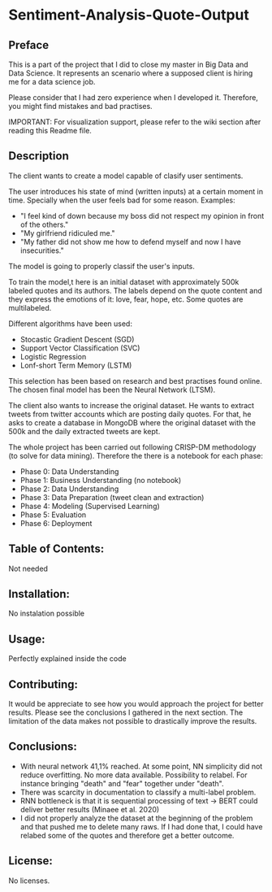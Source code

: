 # Sentiment-Analysis-Quote-Output

## Preface
This is a part of the project that I did to close my master in Big Data and Data Science. It represents an scenario where a supposed client is hiring me for a data science job.

Please consider that I had zero experience when I developed it. Therefore, you might find mistakes and bad practises.

IMPORTANT: For visualization support, please refer to the wiki section after reading this Readme file.


## Description
The client wants to create a model capable of clasify user sentiments. 

The user introduces his state of mind (written inputs) at a certain moment in time. Specially when the user feels bad for some reason. Examples:

- "I feel kind of down because my boss did not respect my opinion in front of the others."
- "My girlfriend ridiculed me."
- "My father did not show me how to defend myself and now I have insecurities."

The model is going to properly classif the user's inputs.

To train the model,t here is an initial dataset with approximately 500k labeled quotes and its authors. The labels depend on the quote content and they express the emotions of it: love, fear, hope, etc. Some quotes are multilabeled.

Different algorithms have been used:
- Stocastic Gradient Descent (SGD)
- Support Vector Classification (SVC)
- Logistic Regression
- Lonf-short Term Memory (LSTM)

This selection has been based on research and best practises found online. The chosen final model has been the Neural Network (LTSM).

The client also wants to increase the original dataset. He wants to extract tweets from twitter accounts which are posting daily quotes. For that, he asks to create a database in MongoDB where the original dataset with the 500k and the daily extracted tweets are kept.

The whole project has been carried out following CRISP-DM methodology (to solve for data mining). Therefore the there is a notebook for each phase:
- Phase 0: Data Understanding
- Phase 1: Business Understanding (no notebook)
- Phase 2: Data Understanding
- Phase 3: Data Preparation (tweet clean and extraction)
- Phase 4: Modeling (Supervised Learning)
- Phase 5: Evaluation
- Phase 6: Deployment

## Table of Contents:
Not needed


## Installation:
No instalation possible


## Usage:
Perfectly explained inside the code


## Contributing: 
It would be appreciate to see how you would approach the project for better results. Please see the conclusions I gathered in the next section. The limitation of the data makes not possible to drastically improve the results.


## Conclusions: 
- With neural  network 41,1% reached. At some point, NN simplicity did not reduce overfitting. No more data available. Possibility to relabel. For instance bringing "death" and "fear" together under "death".
- There was scarcity in documentation to classify a multi-label problem.
- RNN bottleneck is that it is sequential processing of text → BERT could deliver better results (Minaee et al. 2020)
- I did not properly analyze the dataset at the beginning of the problem and that pushed me to delete many raws. If I had done that, I could have relabed some of the quotes and therefore get a better outcome.


## License:
No licenses.
